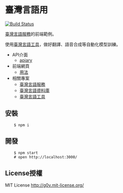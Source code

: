 # 臺灣言語用
[![Build Status](https://travis-ci.org/sih4sing5hong5/tai5-uan5_gian5-gi2_ing7.svg?branch=master)](https://travis-ci.org/sih4sing5hong5/tai5-uan5_gian5-gi2_ing7)

[臺灣言語服務](https://github.com/sih4sing5hong5/tai5-uan5_gian5-gi2_hok8-bu7)的前端範例。

使用[臺灣言語工具](https://github.com/sih4sing5hong5/tai5-uan5_gian5-gi2_kang1-ku7)，做好翻譯、語音合成等自動化模型訓練。

* API介面
  * [apiary](https://app.apiary.io/tai5uan5gian5gi2hok8bu7/editor)
* 前端網頁
  * [用法](http://寫啥物.意傳.台灣/)
* 相關專案
  * [臺灣言語服務](https://github.com/sih4sing5hong5/tai5-uan5_gian5-gi2_hok8-bu7)
  * [臺灣言語資料庫](https://github.com/sih4sing5hong5/tai5-uan5_gian5-gi2_tsu1-liau7-khoo3)
  * [臺灣言語工具](https://github.com/sih4sing5hong5/tai5-uan5_gian5-gi2_kang1-ku7)


## 安裝

        $ npm i

## 開發

        $ npm start
        # open http://localhost:3000/


## License授權

MIT License <http://g0v.mit-license.org/>
